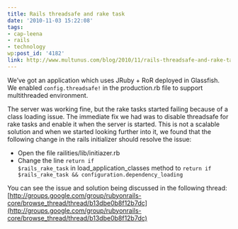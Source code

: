 ```yaml
---
title: Rails threadsafe and rake task
date: '2010-11-03 15:22:08'
tags:
- cap-leena
- rails
- technology
wp:post_id: '4182'
link: http://www.multunus.com/blog/2010/11/rails-threadsafe-and-rake-task/
---
```


We’ve got an application which uses JRuby + RoR deployed in Glassfish. We enabled `config.threadsafe!` in the production.rb file to support multithreaded environment.

The server was working fine, but the rake tasks started failing because of a class loading issue. The immediate fix we had was to disable threadsafe for rake tasks and enable it when the server is started. This is not a scalable solution and when we started looking further into it, we found that the following change in the rails initializer should resolve the issue:

- Open the file railities/lib/initiazer.rb
- Change the line `return if $rails_rake_task` in load_application_classes method to `return if $rails_rake_task && configuration.dependency_loading`

You can see the issue and solution being discussed in the following thread:
[http://groups.google.com/group/rubyonrails-core/browse_thread/thread/b13dbe0b8f12b7dc](http://groups.google.com/group/rubyonrails-core/browse_thread/thread/b13dbe0b8f12b7dc)
